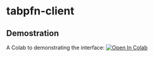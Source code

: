 # tabpfn-client

## Demostration
A Colab to demonstrating the interface: [![Open In Colab](https://colab.research.google.com/assets/colab-badge.svg)](https://colab.research.google.com/gist/liam-sbhoo/a78a0fab40d8940c218cf2dc3b4f2bf8/tabpfndemo.ipynb)


